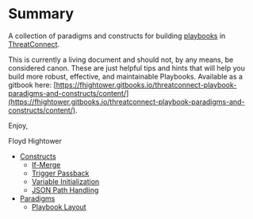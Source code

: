 # Summary

A collection of paradigms and constructs for building [playbooks](http://kb.threatconnect.com/customer/en/portal/articles/2744775-playbooks) in [ThreatConnect](https://app.threatconnect.com).

This is currently a living document and should not, by any means, be considered canon. These are just helpful tips and hints that will help you build more robust, effective, and maintainable Playbooks. Available as a gitbook here: [https://fhightower.gitbooks.io/threatconnect-playbook-paradigms-and-constructs/content/](https://fhightower.gitbooks.io/threatconnect-playbook-paradigms-and-constructs/content/).

Enjoy,

Floyd Hightower

* [Constructs](constructs/README.md)
    * [If-Merge](constructs/if_merge.md)
    * [Trigger Passback](constructs/trigger_passback.md)
    * [Variable Initialization](constructs/variable_initialization.md)
    * [JSON Path Handling](constructs/json_handling.md)
* [Paradigms](paradigms/README.md)
    * [Playbook Layout](paradigms/layout.md)
